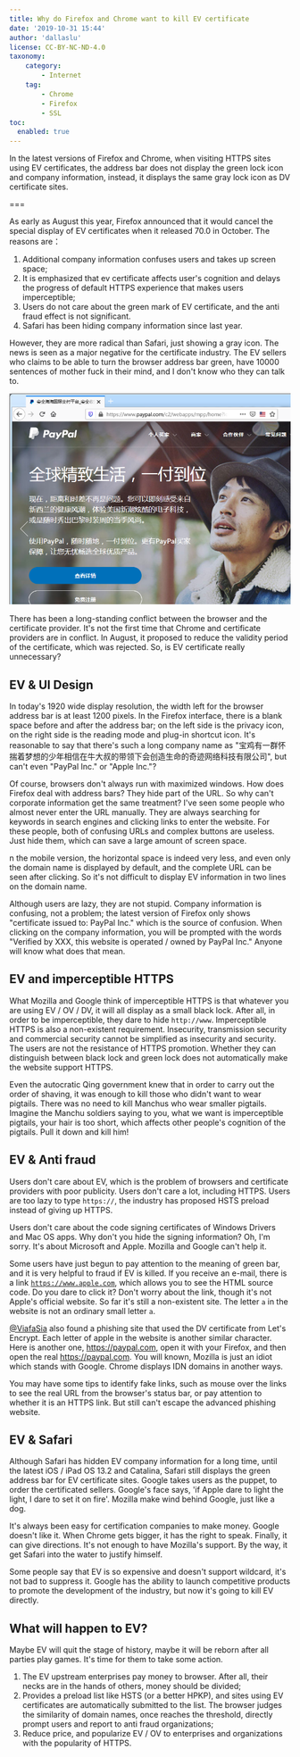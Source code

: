```yaml
---
title: Why do Firefox and Chrome want to kill EV certificate
date: '2019-10-31 15:44'
author: 'dallaslu'
license: CC-BY-NC-ND-4.0
taxonomy:
    category:
        - Internet
    tag:
        - Chrome
        - Firefox
        - SSL
toc:
  enabled: true
---
```

In the latest versions of Firefox and Chrome, when visiting HTTPS sites using EV certificates, the address bar does not display the green lock icon and company information, instead, it displays the same gray lock icon as DV certificate sites.

===

As early as August this year, Firefox announced that it would cancel the special display of EV certificates when it released 70.0 in October. The reasons are：

1.   Additional company information confuses users and takes up screen space;
2.   It is emphasized that ev certificate affects user's cognition and delays the progress of default HTTPS experience that makes users imperceptible;
3.   Users do not care about the green mark of EV certificate, and the anti fraud effect is not significant.
4.   Safari has been hiding company information since last year.

However, they are more radical than Safari, just showing a gray icon. The news is seen as a major negative for the certificate industry. The EV sellers who claims to be able to turn the browser address bar green, have 10000 sentences of mother fuck in their mind, and I don't know who they can talk to.

![firefox-paypal](firefox-paypal.png "firefox-paypal")

There has been a long-standing conflict between the browser and the certificate provider. It's not the first time that Chrome and certificate providers are in conflict. In August, it proposed to reduce the validity period of the certificate, which was rejected. So, is EV certificate really unnecessary?

## EV & UI Design

In today's 1920 wide display resolution, the width left for the browser address bar is at least 1200 pixels. In the Firefox interface, there is a blank space before and after the address bar; on the left side is the privacy icon, on the right side is the reading mode and plug-in shortcut icon. It's reasonable to say that there's such a long company name as "宝鸡有一群怀揣着梦想的少年相信在牛大叔的带领下会创造生命的奇迹网络科技有限公司", but can't even "PayPal Inc." or "Apple Inc."?

Of course, browsers don't always run with maximized windows. How does Firefox deal with address bars? They hide part of the URL. So why can't corporate information get the same treatment? I've seen some people who almost never enter the URL manually. They are always searching for keywords in search engines and clicking links to enter the website. For these people, both of confusing URLs and complex buttons are useless. Just hide them, which can save a large amount of screen space.

n the mobile version, the horizontal space is indeed very less, and even only the domain name is displayed by default, and the complete URL can be seen after clicking. So it's not difficult to display EV information in two lines on the domain name.

Although users are lazy, they are not stupid. Company information is confusing, not a problem; the latest version of Firefox only shows "certificate issued to: PayPal Inc." which is the source of confusion. When clicking on the company information, you will be prompted with the words "Verified by XXX, this website is operated / owned by PayPal Inc." Anyone will know what does that mean.

## EV and imperceptible HTTPS

What Mozilla and Google think of imperceptible HTTPS is that whatever you are using EV / OV / DV, it will all display as a small black lock. After all, in order to be imperceptible, they dare to hide `http://www`. Imperceptible HTTPS is also a non-existent requirement. Insecurity, transmission security and commercial security cannot be simplified as insecurity and security. The users are not the resistance of HTTPS promotion. Whether they can distinguish between black lock and green lock does not automatically make the website support HTTPS.

Even the autocratic Qing government knew that in order to carry out the order of shaving, it was enough to kill those who didn't want to wear pigtails. There was no need to kill Manchus who wear smaller pigtails. Imagine the Manchu soldiers saying to you, what we want is imperceptible pigtails, your hair is too short, which affects other people's cognition of the pigtails. Pull it down and kill him!

## EV & Anti fraud

Users don't care about EV, which is the problem of browsers and certificate providers with poor publicity. Users don't care a lot, including HTTPS. Users are too lazy to type `https://`, the industry has proposed HSTS preload instead of giving up HTTPS.

Users don't care about the code signing certificates of Windows Drivers and Mac OS apps. Why don't you hide the signing information? Oh, I'm sorry. It's about Microsoft and Apple. Mozilla and Google can't help it.

Some users have just begun to pay attention to the meaning of green bar, and it is very helpful to fraud if EV is killed. If you receive an e-mail, there is a link [`https://www.apple.com`](https://www.аpple.com), which allows you to see the HTML source code. Do you dare to click it? Don't worry about the link, though it's not Apple's official website. So far it's still a non-existent site. The letter `а` in the website is not an ordinary small letter `a`.

[@ViafaSia](https://twitter.com/ViafaSia/status/854051035580481536) also found a phishing site that used the DV certificate from Let's Encrypt. Each letter of apple in the website is another similar character. Here is another one, <https://раураӏ.com>, open it with your Firefox, and then open the real <https://paypal.com>. You will known, Mozilla is just an idiot which stands with Google. Chrome displays IDN domains in another ways.

You may have some tips to identify fake links, such as mouse over the links to see the real URL from the browser's status bar, or pay attention to whether it is an HTTPS link. But still can't escape the advanced phishing website.

## EV & Safari

Although Safari has hidden EV company information for a long time, until the latest iOS / iPad OS 13.2 and Catalina, Safari still displays the green address bar for EV certificate sites. Google takes users as the puppet, to order the certificated sellers. Google's face says, 'if Apple dare to light the light, I dare to set it on fire'. Mozilla make wind behind Google, just like a dog.

It's always been easy for certification companies to make money. Google doesn't like it. When Chrome gets bigger, it has the right to speak. Finally, it can give directions. It's not enough to have Mozilla's support. By the way, it get Safari into the water to justify himself.

Some people say that EV is so expensive and doesn't support wildcard, it's not bad to suppress it. Google has the ability to launch competitive products to promote the development of the industry, but now it's going to kill EV directly.

## What will happen to EV?

Maybe EV will quit the stage of history, maybe it will be reborn after all parties play games. It's time for them to take some action.

1.   The EV upstream enterprises pay money to browser. After all, their necks are in the hands of others, money should be divided;
2.   Provides a preload list like HSTS (or a better HPKP), and sites using EV certificates are automatically submitted to the list. The browser judges the similarity of domain names, once reaches the threshold, directly prompt users and report to anti fraud organizations;
3.   Reduce price, and popularize EV / OV to enterprises and organizations with the popularity of HTTPS.
